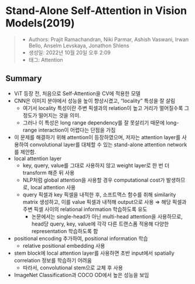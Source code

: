 # Stand-Alone Self-Attention in Vision Models(2019)

> - Authors: Prajit Ramachandran, Niki Parmar, Ashish Vaswani, Irwan Bello, Anselm Levskaya, Jonathon Shlens
> - 생성일: 2022년 10월 20일 오후 2:09
> - 태그: Attention

## Summary

- ViT 등장 전, 처음으로 Self-Attention을 CV에 적용한 모델
- CNN은 이미지 분야에서 성능을 높이 향상시켰고, “locality” 특성을 잘 살림
    - 여기서 locality 특성이란 주변 픽셀과의 relation이 높고 거리가 멀어질수록 그 정도가 떨어지는 것을 의미.
    - 그러나 이 특성은 long range dependency를 잘 못살리기 때문에 long-range interaction이 어렵다는 단점을 가짐
- 이 문제를 해결하기 위해 attention이 등장하였으며, 저자는 attention layer를 사용하여 convolutional layer를 대체할 수 있는 stand-alone attention network를 제안함.
- local attention layer
    - key, query, value를 그대로 사용하지 않고 weight layer로 한 번 더 transform 해준 뒤 사용
    - NLP처럼 global attention을 사용할 경우 computational cost가 발생하므로, local attention 사용
    - query 픽셀과 key 픽셀을 내적한 후, 소프트맥스 함수를 취해 similarity matrix 생성하고, 이를 value 픽셀과 내적해 output으로 사용 ⇒ 해당 픽셀과 주변 픽셀 사이의 relational information 학습하도록 유도
        - 논문에서는 single-head가 아닌 multi-head attention을 사용하므로, head당 query, key, value에 각각 다른 트랜스폼 적용해 다양한 representation 학습하도록 함
- positional encoding 추가하여, positional information 학습
    - relative positional embedding 사용
- stem block에 local attention layer를 사용하면 초반 input에서 spatially correlation 정보를 학습하기 어려움
    - 따라서,  convolutional stem으로 교체 후 사용
- ImageNet Classification과 COCO OD에서 높은 성능을 보임